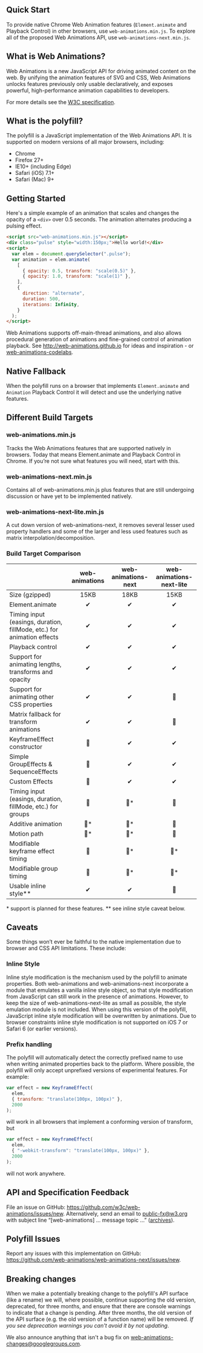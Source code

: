 ## Quick Start

To provide native Chrome Web Animation features (`Element.animate` and Playback
Control) in other browsers, use `web-animations.min.js`. To explore all of the
proposed Web Animations API, use `web-animations-next.min.js`.

## What is Web Animations?

Web Animations is a new JavaScript API for driving animated content on the web.
By unifying the animation features of SVG and CSS, Web Animations unlocks
features previously only usable declaratively, and exposes powerful,
high-performance animation capabilities to developers.

For more details see the
[W3C specification](http://w3c.github.io/web-animations/).

## What is the polyfill?

The polyfill is a JavaScript implementation of the Web Animations API. It is
supported on modern versions of all major browsers, including:

- Chrome
- Firefox 27+
- IE10+ (including Edge)
- Safari (iOS) 7.1+
- Safari (Mac) 9+

## Getting Started

Here's a simple example of an animation that scales and changes the opacity of
a `<div>` over 0.5 seconds. The animation alternates producing a pulsing
effect.

```html
<script src="web-animations.min.js"></script>
<div class="pulse" style="width:150px;">Hello world!</div>
<script>
  var elem = document.querySelector(".pulse");
  var animation = elem.animate(
    [
      { opacity: 0.5, transform: "scale(0.5)" },
      { opacity: 1.0, transform: "scale(1)" },
    ],
    {
      direction: "alternate",
      duration: 500,
      iterations: Infinity,
    }
  );
</script>
```

Web Animations supports off-main-thread animations, and also allows procedural
generation of animations and fine-grained control of animation playback. See
<http://web-animations.github.io> for ideas and inspiration - or [web-animations-codelabs](https://github.com/web-animations/web-animations-codelabs).

## Native Fallback

When the polyfill runs on a browser that implements `Element.animate` and
`Animation` Playback Control it will detect and use the underlying native
features.

## Different Build Targets

### web-animations.min.js

Tracks the Web Animations features that are supported natively in browsers.
Today that means Element.animate and Playback Control in Chrome. If you’re not
sure what features you will need, start with this.

### web-animations-next.min.js

Contains all of web-animations.min.js plus features that are still undergoing
discussion or have yet to be implemented natively.

### web-animations-next-lite.min.js

A cut down version of web-animations-next, it removes several lesser used
property handlers and some of the larger and less used features such as matrix
interpolation/decomposition.

### Build Target Comparison

|                                                                        | web-animations | web-animations-next | web-animations-next-lite |
| ---------------------------------------------------------------------- | :------------: | :-----------------: | :----------------------: |
| Size (gzipped)                                                         |      15KB      |        18KB         |           15KB           |
| Element.animate                                                        |       ✔        |          ✔          |            ✔             |
| Timing input (easings, duration, fillMode, etc.) for animation effects |       ✔        |          ✔          |            ✔             |
| Playback control                                                       |       ✔        |          ✔          |            ✔             |
| Support for animating lengths, transforms and opacity                  |       ✔        |          ✔          |            ✔             |
| Support for animating other CSS properties                             |       ✔        |          ✔          |            🚫            |
| Matrix fallback for transform animations                               |       ✔        |          ✔          |            🚫            |
| KeyframeEffect constructor                                             |       🚫       |          ✔          |            ✔             |
| Simple GroupEffects & SequenceEffects                                  |       🚫       |          ✔          |            ✔             |
| Custom Effects                                                         |       🚫       |          ✔          |            ✔             |
| Timing input (easings, duration, fillMode, etc.) for groups</div>      |       🚫       |        🚫\*         |            🚫            |
| Additive animation                                                     |      🚫\*      |        🚫\*         |            🚫            |
| Motion path                                                            |      🚫\*      |        🚫\*         |            🚫            |
| Modifiable keyframe effect timing                                      |       🚫       |        🚫\*         |           🚫\*           |
| Modifiable group timing                                                |       🚫       |        🚫\*         |           🚫\*           |
| Usable inline style\*\*                                                |       ✔        |          ✔          |            🚫            |

\* support is planned for these features.
\*\* see inline style caveat below.

## Caveats

Some things won’t ever be faithful to the native implementation due to browser
and CSS API limitations. These include:

### Inline Style

Inline style modification is the mechanism used by the polyfill to animate
properties. Both web-animations and web-animations-next incorporate a module
that emulates a vanilla inline style object, so that style modification from
JavaScript can still work in the presence of animations. However, to keep the
size of web-animations-next-lite as small as possible, the style emulation
module is not included. When using this version of the polyfill, JavaScript
inline style modification will be overwritten by animations.
Due to browser constraints inline style modification is not supported on iOS 7
or Safari 6 (or earlier versions).

### Prefix handling

The polyfill will automatically detect the correctly prefixed name to use when
writing animated properties back to the platform. Where possible, the polyfill
will only accept unprefixed versions of experimental features. For example:

```js
var effect = new KeyframeEffect(
  elem,
  { transform: "translate(100px, 100px)" },
  2000
);
```

will work in all browsers that implement a conforming version of transform, but

```js
var effect = new KeyframeEffect(
  elem,
  { "-webkit-transform": "translate(100px, 100px)" },
  2000
);
```

will not work anywhere.

## API and Specification Feedback

File an issue on GitHub: <https://github.com/w3c/web-animations/issues/new>.
Alternatively, send an email to <public-fx@w3.org> with subject line
“[web-animations] … message topic …”
([archives](http://lists.w3.org/Archives/Public/public-fx/)).

## Polyfill Issues

Report any issues with this implementation on GitHub:
<https://github.com/web-animations/web-animations-next/issues/new>.

## Breaking changes

When we make a potentially breaking change to the polyfill's API
surface (like a rename) we will, where possible, continue supporting the
old version, deprecated, for three months, and ensure that there are
console warnings to indicate that a change is pending. After three
months, the old version of the API surface (e.g. the old version of a
function name) will be removed. _If you see deprecation warnings you
can't avoid it by not updating_.

We also announce anything that isn't a bug fix on
[web-animations-changes@googlegroups.com](https://groups.google.com/forum/#!forum/web-animations-changes).

